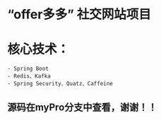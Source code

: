 # “offer多多” 社交网站项目
# 核心技术：
    - Spring Boot
    - Redis、Kafka
    - Spring Security、Quatz、Caffeine
## 源码在myPro分支中查看，谢谢！！
